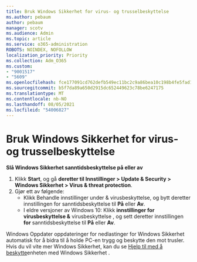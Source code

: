 ```yaml
---
title: Bruk Windows Sikkerhet for virus- og trusselbeskyttelse
ms.author: pebaum
author: pebaum
manager: scotv
ms.audience: Admin
ms.topic: article
ms.service: o365-administration
ROBOTS: NOINDEX, NOFOLLOW
localization_priority: Priority
ms.collection: Adm_O365
ms.custom:
- "9001517"
- "5609"
ms.openlocfilehash: fce177091cd762defb549ec11bc2c9a86bea10c198b4fe5fad17c128379f2a8a
ms.sourcegitcommit: b5f7da89a650d2915dc652449623c78be6247175
ms.translationtype: MT
ms.contentlocale: nb-NO
ms.lasthandoff: 08/05/2021
ms.locfileid: "54006827"
---
```

# <a name="use-windows-security-for-virus-and-threat-protection"></a>Bruk Windows Sikkerhet for virus- og trusselbeskyttelse

**Slå Windows Sikkerhet sanntidsbeskyttelse på eller av**

1. Klikk **Start**, og gå **deretter til Innstillinger > Update & Security > Windows Sikkerhet > Virus & threat protection**.
2. Gjør ett av følgende:
    - Klikk Behandle innstillinger under & virusbeskyttelse, og bytt deretter  innstillingen for sanntidsbeskyttelse til **På** eller **Av**.
    - I eldre versjoner av Windows 10: Klikk **innstillinger for virusbeskyttelse &** virusbeskyttelse , og sett deretter innstillingen **for** sanntidsbeskyttelse til **På** eller **Av**.

Windows Oppdater oppdateringer for nedlastinger for Windows Sikkerhet automatisk for å bidra til å holde PC-en trygg og beskytte den mot trusler. Hvis du vil vite mer Windows Sikkerhet, kan du se [Hjelp til med å beskytte](https://support.microsoft.com/help/17464/windows-10-help-protect-my-device-with-windows-security)enheten med Windows Sikkerhet .
